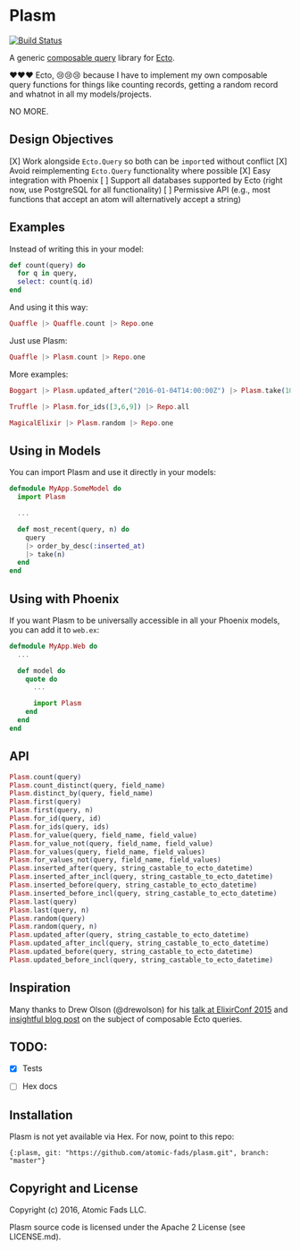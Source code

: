 # Plasm

[![Build Status](https://travis-ci.org/atomic-fads/plasm.svg?branch=master)](https://travis-ci.org/atomic-fads/plasm)

A generic [composable query](http://blog.drewolson.org/composable-queries-ecto/) library for [Ecto](https://github.com/elixir-lang/ecto).

:heart::heart::heart: Ecto, :cry::cry::cry: because I have to implement my own composable query functions for things like counting records, getting a random record and whatnot in all my models/projects.

NO MORE.


## Design Objectives

[X] Work alongside `Ecto.Query` so both can be `import`ed without conflict
[X] Avoid reimplementing `Ecto.Query` functionality where possible
[X] Easy integration with Phoenix
[ ] Support all databases supported by Ecto (right now, use PostgreSQL for all functionality)
[ ] Permissive API (e.g., most functions that accept an atom will alternatively accept a string)


## Examples

Instead of writing this in your model:

``` elixir
def count(query) do
  for q in query,
  select: count(q.id)
end
```

And using it this way:
``` elixir
Quaffle |> Quaffle.count |> Repo.one
```

Just use Plasm:

``` elixir
Quaffle |> Plasm.count |> Repo.one
```

More examples:

``` elixir
Boggart |> Plasm.updated_after("2016-01-04T14:00:00Z") |> Plasm.take(10) |> Repo.all
```

``` elixir
Truffle |> Plasm.for_ids([3,6,9]) |> Repo.all
```

``` elixir
MagicalElixir |> Plasm.random |> Repo.one
```

## Using in Models

You can import Plasm and use it directly in your models:

``` elixir
defmodule MyApp.SomeModel do
  import Plasm

  ...

  def most_recent(query, n) do
    query
    |> order_by_desc(:inserted_at)
    |> take(n)
  end
end
```


## Using with Phoenix

If you want Plasm to be universally accessible in all your Phoenix models, you can add it to `web.ex`:

``` elixir
defmodule MyApp.Web do
  ...

  def model do
    quote do
      ...

      import Plasm
    end
  end
end
```


## API

``` elixir
Plasm.count(query)
Plasm.count_distinct(query, field_name)
Plasm.distinct_by(query, field_name)
Plasm.first(query)
Plasm.first(query, n)
Plasm.for_id(query, id)
Plasm.for_ids(query, ids)
Plasm.for_value(query, field_name, field_value)
Plasm.for_value_not(query, field_name, field_value)
Plasm.for_values(query, field_name, field_values)
Plasm.for_values_not(query, field_name, field_values)
Plasm.inserted_after(query, string_castable_to_ecto_datetime)
Plasm.inserted_after_incl(query, string_castable_to_ecto_datetime)
Plasm.inserted_before(query, string_castable_to_ecto_datetime)
Plasm.inserted_before_incl(query, string_castable_to_ecto_datetime)
Plasm.last(query)
Plasm.last(query, n)
Plasm.random(query)
Plasm.random(query, n)
Plasm.updated_after(query, string_castable_to_ecto_datetime)
Plasm.updated_after_incl(query, string_castable_to_ecto_datetime)
Plasm.updated_before(query, string_castable_to_ecto_datetime)
Plasm.updated_before_incl(query, string_castable_to_ecto_datetime)
```


## Inspiration

Many thanks to Drew Olson (@drewolson) for his [talk at ElixirConf 2015](https://www.youtube.com/watch?v=g84TDHt9MDc) and [insightful blog post](http://blog.drewolson.org/composable-queries-ecto/) on the subject of composable Ecto queries.


## TODO:

- [x] Tests
- [ ] Hex docs


## Installation

Plasm is not yet available via Hex. For now, point to this repo:

    {:plasm, git: "https://github.com/atomic-fads/plasm.git", branch: "master"}

<!-- Add Plasm to your list of dependencies in `mix.exs`:

``` elixir
def deps do
  [{:plasm, "~> 0.0.1"}]
end
```

Ensure Plasm is started before your application:

``` elixir
def application do
  [applications: [:plasm]]
end
```
-->


## Copyright and License

Copyright (c) 2016, Atomic Fads LLC.

Plasm source code is licensed under the Apache 2 License (see LICENSE.md).
